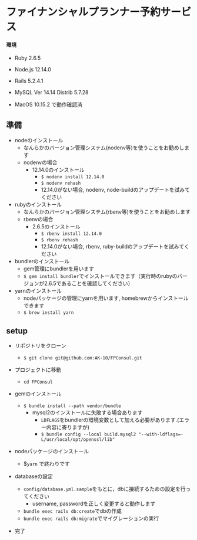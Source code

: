 # ファイナンシャルプランナー予約サービス

#### 環境
- Ruby 2.6.5
- Node.js 12.14.0
- Rails 5.2.4.1
- MySQL Ver 14.14 Distrib 5.7.28

- MacOS 10.15.2 で動作確認済

## 準備
- nodeのインストール
    - なんらかのバージョン管理システム(nodenv等)を使うことをお勧めします
    - nodenvの場合
        - 12.14.0のインストール
            - `$ nodenv install 12.14.0`
            - `$ nodenv rehash`
            - 12.14.0がない場合, nodenv, node-buildのアップデートを試みてください
- rubyのインストール
    - なんらかのバージョン管理システム(rbenv等)を使うことをお勧めします
    - rbenvの場合
        - 2.6.5のインストール
            - `$ rbenv install 12.14.0`
            - `$ rbenv rehash`
            - 12.14.0がない場合, rbenv, ruby-buildのアップデートを試みてください
- bundlerのインストール
    - gem管理にbundlerを用います
    - `$ gem install bundler`でインストールできます（実行時のrubyのバージョンが2.6.5であることを確認してください）
- yarnのインストール
    - nodeパッケージの管理にyarnを用います, homebrewからインストールできます
    - `$ brew install yarn`

## setup
- リポジトリをクローン
    - `$ git clone git@github.com:AK-10/FPConsul.git`
- プロジェクトに移動
    - `cd FPConsul`

- gemのインストール
    - `$ bundle install --path vendor/bundle`
        - mysql2のインストールに失敗する場合あります
            - `LDFLAGS`をbundlerの環境変数として加える必要があります.(エラー内容に寄りますが)
            - `$ bundle config --local build.mysql2 "--with-ldflags=-L/usr/local/opt/openssl/lib"`

- nodeパッケージのインストール
    - $`yarn` で終わりです

- databaseの設定
    - `config/database.yml.sample`をもとに，dbに接続するための設定を行ってください
        - username, passwordを正しく変更すると動作します
    - `bundle exec rails db:create`でdbの作成
    - `bundle exec rails db:migrate`でマイグレーションの実行

- 完了
